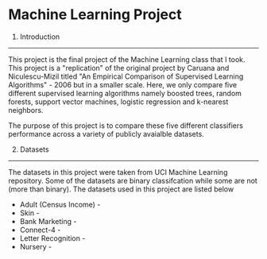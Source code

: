 Machine Learning Project
========================

1. Introduction
---------------
This project is the final project of the Machine Learning class that I took. This project
is a "replication" of the original project by Caruana and Niculescu-Mizil titled "An Empirical
Comparison of Supervised Learning Algorithms" - 2006 but in a smaller scale. Here, we only
compare five different supervised learning algorithms namely boosted trees, random forests,
support vector machines, logistic regression and k-nearest neighbors.

The purpose of this project is to compare these five different classifiers performance across
a variety of publicly avaialble datasets.

2. Datasets
-----------
The datasets in this project were taken from UCI Machine Learning repository. Some of the datasets
are binary classifcation while some are not (more than binary). The datasets used in this project
are listed below

- Adult (Census Income) -
- Skin -
- Bank Marketing -
- Connect-4 - 
- Letter Recognition -
- Nursery -


